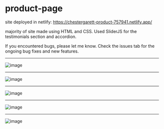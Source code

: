# product-page

site deployed in netlify: https://chestergarett-product-757941.netlify.app/

majority of site made using HTML and CSS. Used SliderJS for the testimonials section and accordion.

If you encountered bugs, please let me know. Check the issues tab for the ongoing bug fixes and new features.

_________________________________________________________________________________________________________________

![image](https://user-images.githubusercontent.com/71489331/130071045-169470e5-5360-4a67-a41b-16f75edd91ad.png)

_________________________________________________________________________________________________________________

![image](https://user-images.githubusercontent.com/71489331/130071133-2d6b228a-0ae7-402c-a88a-e84ba1167e73.png)

_________________________________________________________________________________________________________________

![image](https://user-images.githubusercontent.com/71489331/130071193-8466cd23-f144-4ead-a7ac-f95521c1f6b3.png)

_________________________________________________________________________________________________________________


![image](https://user-images.githubusercontent.com/71489331/130071234-3924ed95-4e47-460e-b883-51436f79dc44.png)

_________________________________________________________________________________________________________________

![image](https://user-images.githubusercontent.com/71489331/130071287-528f7ef9-2c9a-44f3-a390-8f0f48e4b964.png)


